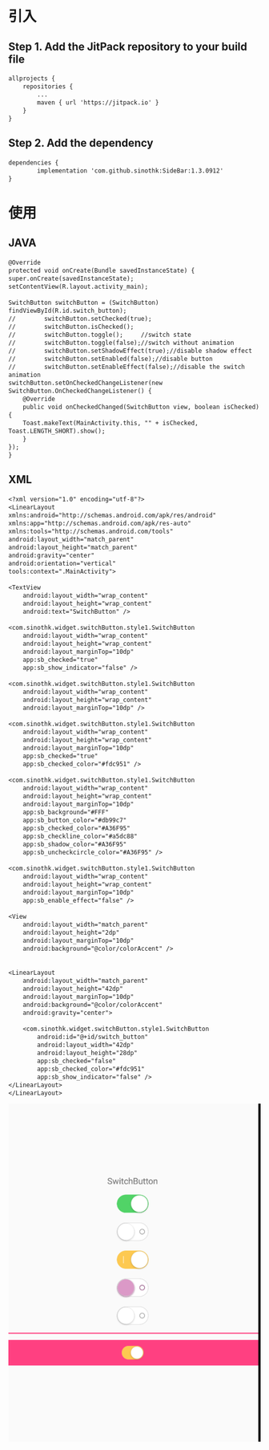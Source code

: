 # 引入
## Step 1. Add the JitPack repository to your build file

	allprojects {
		repositories {
			...
			maven { url 'https://jitpack.io' }
		}
	}
  
## Step 2. Add the dependency

	dependencies {
	        implementation 'com.github.sinothk:SideBar:1.3.0912'
	}


# 使用
## JAVA

    @Override
    protected void onCreate(Bundle savedInstanceState) {
	super.onCreate(savedInstanceState);
	setContentView(R.layout.activity_main);

	SwitchButton switchButton = (SwitchButton) findViewById(R.id.switch_button);
	//        switchButton.setChecked(true);
	//        switchButton.isChecked();
	//        switchButton.toggle();     //switch state
	//        switchButton.toggle(false);//switch without animation
	//        switchButton.setShadowEffect(true);//disable shadow effect
	//        switchButton.setEnabled(false);//disable button
	//        switchButton.setEnableEffect(false);//disable the switch animation
	switchButton.setOnCheckedChangeListener(new SwitchButton.OnCheckedChangeListener() {
	    @Override
	    public void onCheckedChanged(SwitchButton view, boolean isChecked) {
		Toast.makeText(MainActivity.this, "" + isChecked, Toast.LENGTH_SHORT).show();
	    }
	});
    }

## XML

    <?xml version="1.0" encoding="utf-8"?>
    <LinearLayout xmlns:android="http://schemas.android.com/apk/res/android"
    xmlns:app="http://schemas.android.com/apk/res-auto"
    xmlns:tools="http://schemas.android.com/tools"
    android:layout_width="match_parent"
    android:layout_height="match_parent"
    android:gravity="center"
    android:orientation="vertical"
    tools:context=".MainActivity">

    <TextView
        android:layout_width="wrap_content"
        android:layout_height="wrap_content"
        android:text="SwitchButton" />

    <com.sinothk.widget.switchButton.style1.SwitchButton
        android:layout_width="wrap_content"
        android:layout_height="wrap_content"
        android:layout_marginTop="10dp"
        app:sb_checked="true"
        app:sb_show_indicator="false" />

    <com.sinothk.widget.switchButton.style1.SwitchButton
        android:layout_width="wrap_content"
        android:layout_height="wrap_content"
        android:layout_marginTop="10dp" />

    <com.sinothk.widget.switchButton.style1.SwitchButton
        android:layout_width="wrap_content"
        android:layout_height="wrap_content"
        android:layout_marginTop="10dp"
        app:sb_checked="true"
        app:sb_checked_color="#fdc951" />

    <com.sinothk.widget.switchButton.style1.SwitchButton
        android:layout_width="wrap_content"
        android:layout_height="wrap_content"
        android:layout_marginTop="10dp"
        app:sb_background="#FFF"
        app:sb_button_color="#db99c7"
        app:sb_checked_color="#A36F95"
        app:sb_checkline_color="#a5dc88"
        app:sb_shadow_color="#A36F95"
        app:sb_uncheckcircle_color="#A36F95" />

    <com.sinothk.widget.switchButton.style1.SwitchButton
        android:layout_width="wrap_content"
        android:layout_height="wrap_content"
        android:layout_marginTop="10dp"
        app:sb_enable_effect="false" />

    <View
        android:layout_width="match_parent"
        android:layout_height="2dp"
        android:layout_marginTop="10dp"
        android:background="@color/colorAccent" />


    <LinearLayout
        android:layout_width="match_parent"
        android:layout_height="42dp"
        android:layout_marginTop="10dp"
        android:background="@color/colorAccent"
        android:gravity="center">

        <com.sinothk.widget.switchButton.style1.SwitchButton
            android:id="@+id/switch_button"
            android:layout_width="42dp"
            android:layout_height="28dp"
            app:sb_checked="false"
            app:sb_checked_color="#fdc951"
            app:sb_show_indicator="false" />
    </LinearLayout>
    </LinearLayout>

![](https://github.com/sinothk/SwitchButton/blob/master/art/switch.png)
